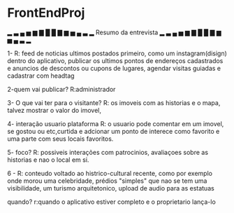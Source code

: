 # FrontEndProj

▂ ▃ ▄ ▅ ▆ ▇ █ █ ▇ ▆ ▅ ▄ ▃ ▂  Resumo da entrevista ▂ ▃ ▄ ▅ ▆ ▇ █ █ ▇ ▆ ▅ ▄ ▃ ▂
                                                               
1-
R: feed de noticias ultimos postados primeiro, como um instagram(disign) dentro do aplicativo, publicar os ultimos 
pontos de endereços cadastrados e anuncios de descontos ou cupons de lugares, agendar visitas guiadas e cadastrar com headtag


2-quem vai publicar?
R:administrador


3- O que vai ter para o visitante? 
R: os imoveis com as historias e o mapa, talvez mostrar o valor do imovel,


4- interação usuario plataforma 
R: o usuario pode comentar em um imovel, se gostou ou etc,curtida e adcionar um ponto de interece como favorito e uma parte com seus locais favoritos.


5- foco?
R: possiveis interações com patrocinios, avaliaçoes sobre as historias e nao o local em si.


6 -
R: conteudo voltado ao histrico-cultural recente, como por exemplo onde morou uma celebridade, prédios "simples" que nao se tem uma visibilidade, 
um turismo arquitetonico, upload de audio para as estatuas



quando?
r:quando o aplicativo estiver completo e o proprietario lança-lo



